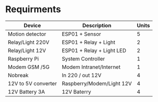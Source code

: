 
# Requirments 

| Device              | Description                     | Units | 
| ------------------- | ------------------------------  | ----- | 
| Motion detector     | ESP01 + Sensor                  |   5   | 
| Relay/Light 220V    | ESP01 + Relay + Light           |   2   | 
| Relay/Light 12V     | ESP01 + Relay + Light LED       |   2   |   
| Raspberry Pi        | System Controller               |   1   | 
| Modem GSM /5G       | Modem Intranet/Internet         |   1   | 
| Nobreak             | In 220 / out 12V                |   4   | 
| 12V to 5V converter | Raspberry/Modem/Light 12V       |   4   | 
| 12V Battery 3A      | 12V Baterry                     |   4   | 


